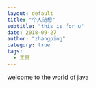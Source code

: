 ```yaml
---
layout: default
title: "个人随想"
subtitle: "this is for u"
date: 2018-09-27
author: "zhangping"
category: true
tags:
  - 工具
---
```



welcome to the world of java 